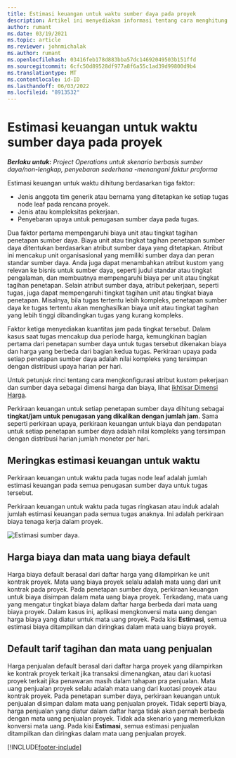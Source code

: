 ```yaml
---
title: Estimasi keuangan untuk waktu sumber daya pada proyek
description: Artikel ini menyediakan informasi tentang cara menghitung estimasi keuangan untuk waktu.
author: rumant
ms.date: 03/19/2021
ms.topic: article
ms.reviewer: johnmichalak
ms.author: rumant
ms.openlocfilehash: 03416feb178d883bba57dc14692049503b151ffd
ms.sourcegitcommit: 6cfc50d89528df977a8f6a55c1ad39d99800d9b4
ms.translationtype: MT
ms.contentlocale: id-ID
ms.lasthandoff: 06/03/2022
ms.locfileid: "8913532"
---
```

# <a name="financial-estimates-for-resource-time-on-projects"></a>Estimasi keuangan untuk waktu sumber daya pada proyek

_**Berlaku untuk:** Project Operations untuk skenario berbasis sumber daya/non-lengkap, penyebaran sederhana -menangani faktur proforma_

Estimasi keuangan untuk waktu dihitung berdasarkan tiga faktor: 

- Jenis anggota tim generik atau bernama yang ditetapkan ke setiap tugas node leaf pada rencana proyek. 
- Jenis atau kompleksitas pekerjaan.
- Penyebaran upaya untuk penugasan sumber daya pada tugas. 

Dua faktor pertama mempengaruhi biaya unit atau tingkat tagihan penetapan sumber daya. Biaya unit atau tingkat tagihan penetapan sumber daya ditentukan berdasarkan atribut sumber daya yang ditetapkan. Atribut ini mencakup unit organisasional yang memiliki sumber daya dan peran standar sumber daya. Anda juga dapat menambahkan atribut kustom yang relevan ke bisnis untuk sumber daya, seperti judul standar atau tingkat pengalaman, dan membuatnya mempengaruhi biaya per unit atau tingkat tagihan penetapan.
Selain atribut sumber daya, atribut pekerjaan, seperti tugas, juga dapat mempengaruhi tingkat tagihan unit atau tingkat biaya penetapan. Misalnya, bila tugas tertentu lebih kompleks, penetapan sumber daya ke tugas tertentu akan menghasilkan biaya unit atau tingkat tagihan yang lebih tinggi dibandingkan tugas yang kurang kompleks.   

Faktor ketiga menyediakan kuantitas jam pada tingkat tersebut. Dalam kasus saat tugas mencakup dua periode harga, kemungkinan bagian pertama dari penetapan sumber daya untuk tugas tersebut dikenakan biaya dan harga yang berbeda dari bagian kedua tugas. Perkiraan upaya pada setiap penetapan sumber daya adalah nilai kompleks yang tersimpan dengan distribusi upaya harian per hari.

Untuk petunjuk rinci tentang cara mengkonfigurasi atribut kustom pekerjaan dan sumber daya sebagai dimensi harga dan biaya, lihat [ikhtisar Dimensi Harga](../pricing-costing/pricing-dimensions-overview.md).

Perkiraan keuangan untuk setiap penetapan sumber daya dihitung sebagai **tingkat/jam untuk penugasan yang dikalikan dengan jumlah jam.**  Sama seperti perkiraan upaya, perkiraan keuangan untuk biaya dan pendapatan untuk setiap penetapan sumber daya adalah nilai kompleks yang tersimpan dengan distribusi harian jumlah moneter per hari. 

## <a name="summarizing-financial-estimates-for-time"></a>Meringkas estimasi keuangan untuk waktu
Perkiraan keuangan untuk waktu pada tugas node leaf adalah jumlah estimasi keuangan pada semua penugasan sumber daya untuk tugas tersebut.

Perkiraan keuangan untuk waktu pada tugas ringkasan atau induk adalah jumlah estimasi keuangan pada semua tugas anaknya. Ini adalah perkiraan biaya tenaga kerja dalam proyek. 

![Estimasi sumber daya.](./media/navigation12.png)

## <a name="default-cost-price-and-cost-currency"></a>Harga biaya dan mata uang biaya default

Harga biaya default berasal dari daftar harga yang dilampirkan ke unit kontrak proyek. Mata uang biaya proyek selalu adalah mata uang dari unit kontrak pada proyek. Pada penetapan sumber daya, perkiraan keuangan untuk biaya disimpan dalam mata uang biaya proyek. Terkadang, mata uang yang mengatur tingkat biaya dalam daftar harga berbeda dari mata uang biaya proyek. Dalam kasus ini, aplikasi mengkonversi mata uang dengan harga biaya yang diatur untuk mata uang proyek. Pada kisi **Estimasi**, semua estimasi biaya ditampilkan dan diringkas dalam mata uang biaya proyek. 

## <a name="default-bill-rate-and-sales-currency"></a>Default tarif tagihan dan mata uang penjualan

Harga penjualan default berasal dari daftar harga proyek yang dilampirkan ke kontrak proyek terkait jika transaksi dimenangkan, atau dari kuotasi proyek terkait jika penawaran masih dalam tahapan pra penjualan. Mata uang penjualan proyek selalu adalah mata uang dari kuotasi proyek atau kontrak proyek. Pada penetapan sumber daya, perkiraan keuangan untuk penjualan disimpan dalam mata uang penjualan proyek. Tidak seperti biaya, harga penjualan yang diatur dalam daftar harga tidak akan pernah berbeda dengan mata uang penjualan proyek. Tidak ada skenario yang memerlukan konversi mata uang. Pada kisi **Estimasi**, semua estimasi penjualan ditampilkan dan diringkas dalam mata uang penjualan proyek. 

[!INCLUDE[footer-include](../includes/footer-banner.md)]

